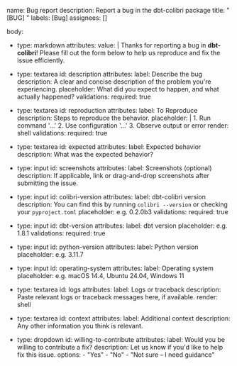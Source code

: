 name: Bug report
description: Report a bug in the dbt-colibri package
title: "[BUG] "
labels: [Bug]
assignees: []

body:
  - type: markdown
    attributes:
      value: |
        Thanks for reporting a bug in **dbt-colibri**! Please fill out the form below to help us reproduce and fix the issue efficiently.

  - type: textarea
    id: description
    attributes:
      label: Describe the bug
      description: A clear and concise description of the problem you're experiencing.
      placeholder: What did you expect to happen, and what actually happened?
    validations:
      required: true

  - type: textarea
    id: reproduction
    attributes:
      label: To Reproduce
      description: Steps to reproduce the behavior.
      placeholder: |
        1. Run command '...'
        2. Use configuration '...'
        3. Observe output or error
      render: shell
    validations:
      required: true

  - type: textarea
    id: expected
    attributes:
      label: Expected behavior
      description: What was the expected behavior?

  - type: input
    id: screenshots
    attributes:
      label: Screenshots (optional)
      description: If applicable, link or drag-and-drop screenshots after submitting the issue.

  - type: input
    id: colibri-version
    attributes:
      label: dbt-colibri version
      description: You can find this by running `colibri --version` or checking your `pyproject.toml`
      placeholder: e.g. 0.2.0b3
    validations:
      required: true

  - type: input
    id: dbt-version
    attributes:
      label: dbt version
      placeholder: e.g. 1.8.1
    validations:
      required: true

  - type: input
    id: python-version
    attributes:
      label: Python version
      placeholder: e.g. 3.11.7

  - type: input
    id: operating-system
    attributes:
      label: Operating system
      placeholder: e.g. macOS 14.4, Ubuntu 24.04, Windows 11

  - type: textarea
    id: logs
    attributes:
      label: Logs or traceback
      description: Paste relevant logs or traceback messages here, if available.
      render: shell

  - type: textarea
    id: context
    attributes:
      label: Additional context
      description: Any other information you think is relevant.

  - type: dropdown
    id: willing-to-contribute
    attributes:
      label: Would you be willing to contribute a fix?
      description: Let us know if you'd like to help fix this issue.
      options:
        - "Yes"
        - "No"
        - "Not sure – I need guidance"

